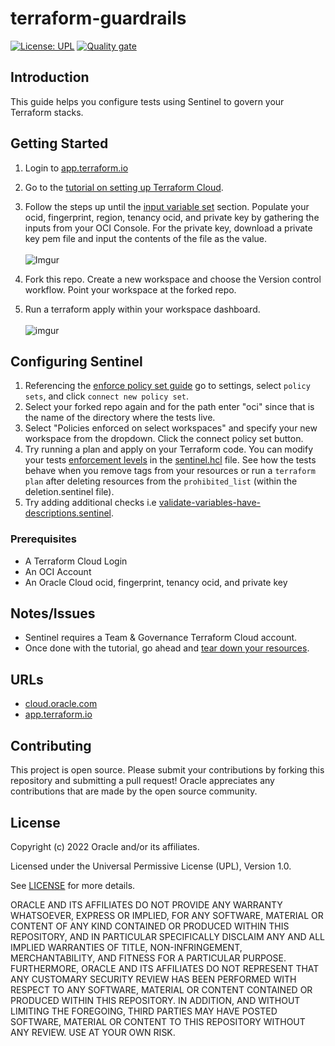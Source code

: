 
# terraform-guardrails

[![License: UPL](https://img.shields.io/badge/license-UPL-green)](https://img.shields.io/badge/license-UPL-green) [![Quality gate](https://sonarcloud.io/api/project_badges/quality_gate?project=oracle-devrel_terraform-guardrails)](https://sonarcloud.io/dashboard?id=oracle-devrel_terraform-guardrails)

## Introduction
This guide helps you configure tests using Sentinel to govern your Terraform stacks.

## Getting Started
1. Login to [app.terraform.io](https://app.terraform.io)
2. Go to the [tutorial on setting up Terraform Cloud](https://learn.hashicorp.com/tutorials/terraform/cloud-sign-up?in=terraform/cloud-get-started).
3. Follow the steps up until the [input variable set](https://learn.hashicorp.com/tutorials/terraform/cloud-create-variable-set?in=terraform/cloud-get-started) section. Populate your ocid, fingerprint, region, tenancy ocid, and private key by gathering the inputs from your OCI Console. For the private key, download a private key pem file and input the contents of the file as the value. <br/><br/>
![Imgur](https://i.imgur.com/0AUho5b.png)

4. Fork this repo. Create a new workspace and choose the Version control workflow. Point your workspace at the forked repo.
5. Run a terraform apply within your workspace dashboard. <br/><br/>
![imgur](https://i.imgur.com/ViLGcWH.png)

## Configuring Sentinel

1. Referencing the [enforce policy set guide](https://learn.hashicorp.com/tutorials/terraform/policy-quickstart?in=terraform/cloud-get-started) go to settings, select `policy sets`, and click `connect new policy set`.
2. Select your forked repo again and for the path enter "oci" since that is the name of the directory where the tests live.
3. Select "Policies enforced on select workspaces" and specify your new workspace from the dropdown. Click the connect policy set button.
4. Try running a plan and apply on your Terraform code. You can modify your tests [enforcement levels](https://docs.hashicorp.com/sentinel/concepts/enforcement-levels) in the [sentinel.hcl](oci/sentinel.hcl) file. See how the tests behave when you remove tags from your resources or run a `terraform plan` after deleting resources from the `prohibited_list` (within the deletion.sentinel file).
5. Try adding additional checks i.e  [validate-variables-have-descriptions.sentinel](https://github.com/hashicorp/terraform-sentinel-policies/blob/main/cloud-agnostic/validate-variables-have-descriptions.sentinel).

### Prerequisites
* A Terraform Cloud Login
* An OCI Account
* An Oracle Cloud ocid, fingerprint, tenancy ocid, and private key

## Notes/Issues
* Sentinel requires a Team & Governance Terraform Cloud account.
* Once done with the tutorial, go ahead and [tear down your resources](https://learn.hashicorp.com/tutorials/terraform/cloud-destroy).

## URLs
* [cloud.oracle.com](https://cloud.oracle.com)
* [app.terraform.io](https://app.terraform.io)

## Contributing
This project is open source.  Please submit your contributions by forking this repository and submitting a pull request!  Oracle appreciates any contributions that are made by the open source community.

## License
Copyright (c) 2022 Oracle and/or its affiliates.

Licensed under the Universal Permissive License (UPL), Version 1.0.

See [LICENSE](LICENSE) for more details.

ORACLE AND ITS AFFILIATES DO NOT PROVIDE ANY WARRANTY WHATSOEVER, EXPRESS OR IMPLIED, FOR ANY SOFTWARE, MATERIAL OR CONTENT OF ANY KIND CONTAINED OR PRODUCED WITHIN THIS REPOSITORY, AND IN PARTICULAR SPECIFICALLY DISCLAIM ANY AND ALL IMPLIED WARRANTIES OF TITLE, NON-INFRINGEMENT, MERCHANTABILITY, AND FITNESS FOR A PARTICULAR PURPOSE.  FURTHERMORE, ORACLE AND ITS AFFILIATES DO NOT REPRESENT THAT ANY CUSTOMARY SECURITY REVIEW HAS BEEN PERFORMED WITH RESPECT TO ANY SOFTWARE, MATERIAL OR CONTENT CONTAINED OR PRODUCED WITHIN THIS REPOSITORY. IN ADDITION, AND WITHOUT LIMITING THE FOREGOING, THIRD PARTIES MAY HAVE POSTED SOFTWARE, MATERIAL OR CONTENT TO THIS REPOSITORY WITHOUT ANY REVIEW. USE AT YOUR OWN RISK. 